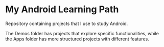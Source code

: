 # My Android Learning Path

Repository containing projects that I use to study Android.

The Demos folder has projects that explore specific functionalities, while the Apps folder has more structured projects with different features.